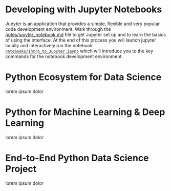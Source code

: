 
# Developing with Jupyter Notebooks
Jupyter is an application that provides a simple, flexible and very popular code development environment. Walk through the [notes/jupyter_notebook.md](notes/jupyter_notebook.md) file to get Jupyter set up and to learn the basics of using the interface. At the end of this process you will launch jupyter locally and interactively run the notebook [`notebooks/Intro_to_Jupyter.ipynb`](notebooks/Intro_to_Jupyter.ipynb) which will introduce you to the key commands for the notebook development environment.

# Python Ecosystem for Data Science
lorem ipsum dolor

# Python for Machine Learning & Deep Learning
lorem ipsum dolor

# End-to-End Python Data Science Project
lorem ipsum dolor
